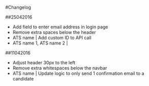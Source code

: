 
#Changelog

##25042016

* Add field to enter email address in login page
* Remove extra spaces below the header
* ATS name | Add custom ID to API call
* ATS name 1, ATS name 2 |


##11042016

* Adjust header 30px to the left
* Remove extra whitespaces below the navbar
* ATS name | Update logic to only send 1 confirmation email to a candidate
